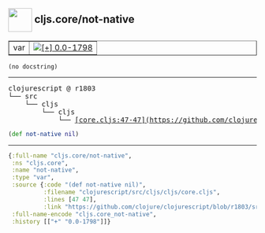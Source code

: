 ## <img width="48px" valign="middle" src="http://i.imgur.com/Hi20huC.png"> cljs.core/not-native

 <table border="1">
<tr>
<td>var</td>
<td><a href="https://github.com/cljsinfo/api-refs/tree/0.0-1798"><img valign="middle" alt="[+] 0.0-1798" src="https://img.shields.io/badge/+-0.0--1798-lightgrey.svg"></a> </td>
</tr>
</table>

 <samp>
</samp>

```
(no docstring)
```

---

 <pre>
clojurescript @ r1803
└── src
    └── cljs
        └── cljs
            └── <ins>[core.cljs:47-47](https://github.com/clojure/clojurescript/blob/r1803/src/cljs/cljs/core.cljs#L47-L47)</ins>
</pre>

```clj
(def not-native nil)
```


---

```clj
{:full-name "cljs.core/not-native",
 :ns "cljs.core",
 :name "not-native",
 :type "var",
 :source {:code "(def not-native nil)",
          :filename "clojurescript/src/cljs/cljs/core.cljs",
          :lines [47 47],
          :link "https://github.com/clojure/clojurescript/blob/r1803/src/cljs/cljs/core.cljs#L47-L47"},
 :full-name-encode "cljs.core_not-native",
 :history [["+" "0.0-1798"]]}

```

